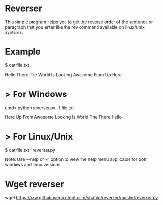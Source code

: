 # Reverser

This simple program helps you to get the reverse order of the sentence or paragraph that you enter like the rev command 
available on linux/unix systems.

# Example

$ cat file.txt

Hello There The World Is Looking Awesome From Up Here



# > For Windows

cmd> python reverser.py -f file.txt

Here Up From Awesome Looking Is World The There Hello

# > For Linux/Unix

$ cat file.txt | reverser.py


Note: Use --help or -h option to view the help menu applicable for both windows and linux versions

# Wget reverser
wget https://raw.githubusercontent.com/shafdo/reverser/master/reverser.py
